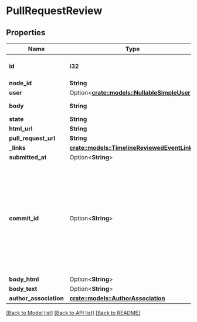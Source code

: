 # PullRequestReview

## Properties

Name | Type | Description | Notes
------------ | ------------- | ------------- | -------------
**id** | **i32** | Unique identifier of the review | 
**node_id** | **String** |  | 
**user** | Option<[**crate::models::NullableSimpleUser**](nullable-simple-user.md)> |  | 
**body** | **String** | The text of the review. | 
**state** | **String** |  | 
**html_url** | **String** |  | 
**pull_request_url** | **String** |  | 
**_links** | [**crate::models::TimelineReviewedEventLinks**](timeline_reviewed_event__links.md) |  | 
**submitted_at** | Option<**String**> |  | [optional]
**commit_id** | Option<**String**> | A commit SHA for the review. If the commit object was garbage collected or forcibly deleted, then it no longer exists in Git and this value will be `null`. | 
**body_html** | Option<**String**> |  | [optional]
**body_text** | Option<**String**> |  | [optional]
**author_association** | [**crate::models::AuthorAssociation**](author-association.md) |  | 

[[Back to Model list]](../README.md#documentation-for-models) [[Back to API list]](../README.md#documentation-for-api-endpoints) [[Back to README]](../README.md)


